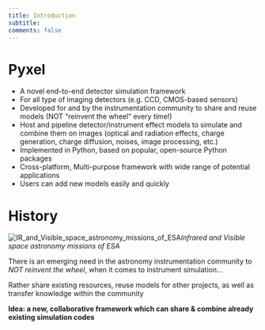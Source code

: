 ```yaml
---
title: Introduction
subtitle: 
comments: false
---
```


# Pyxel

- A novel end-to-end detector simulation framework 
- For all type of imaging detectors (e.g. CCD, CMOS-based sensors)
- Developed for and by the instrumentation community to share and reuse models (NOT “reinvent the wheel” every time!)
- Host and pipeline detector/instrument effect models to simulate and combine them on images (optical and radiation effects, charge generation, charge diffusion, noises, image processing, etc.)
- Implemented in Python, based on popular, open-source Python packages
- Cross-platform, Multi-purpose framework with wide range of potential applications
- Users can add new models easily and quickly

# History

![IR_and_Visible_space_astronomy_missions_of_ESA](../../img/missions.png)*Infrared and Visible space astronomy missions of ESA*

There is an emerging need in the astronomy instrumentation community to *NOT reinvent the wheel*, when it comes to instrument simulation…

Rather share existing resources, reuse models for other projects, as well as transfer knowledge within the community

**Idea: a new, collaborative framework which can share & combine already existing simulation codes**
